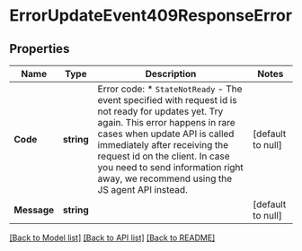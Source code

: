# ErrorUpdateEvent409ResponseError

## Properties
Name | Type | Description | Notes
------------ | ------------- | ------------- | -------------
**Code** | **string** | Error code: * `StateNotReady` - The event specified with request id is not ready for updates yet. Try again. This error happens in rare cases when update API is called immediately after receiving the request id on the client. In case you need to send information right away, we recommend using the JS agent API instead.  | [default to null]
**Message** | **string** |  | [default to null]

[[Back to Model list]](../README.md#documentation-for-models) [[Back to API list]](../README.md#documentation-for-api-endpoints) [[Back to README]](../README.md)

